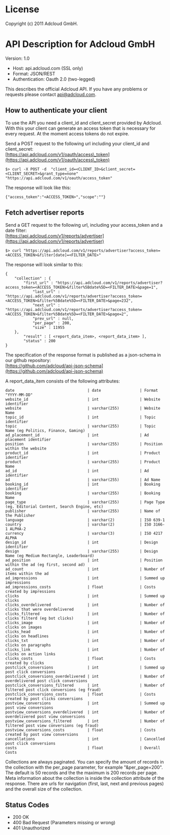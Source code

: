 # License                                
                                         
Copyright (c) 2011 Adcloud GmbH.         

# API Description for Adcloud GmbH
Version: 1.0

 * Host: api.adcloud.com (SSL only)
 * Format: JSON/REST  
 * Authentication: Oauth 2.0 (two-legged)

This describes the official Adcloud API. If you have any problems or requests please contact api@adcloud.com.

## How to authenticate your client

To use the API you need a client\_id and client\_secret provided by Adcloud. With this your client can generate an access token that is necessary for every request. At the moment access tokens do not expire. 

Send a POST request to the following url including your client\_id and client\_secret:  
[https://api.adcloud.com/v1/oauth/access\_token](https://api.adcloud.com/v1/oauth/access\_token)

    $> curl -X POST -d  "client_id=<CLIENT_ID>&client_secret=<CLIENT_SECRET>&grant_type=none"  "https://api.adcloud.com/v1/oauth/access_token"

The response will look like this:

    {"access_token":"<ACCESS_TOKEN>","scope":""}

## Fetch advertiser reports
Send a GET request to the following url, including your access\_token and a date filter:  
[https://api.adcloud.com/v1/reports/advertiser](https://api.adcloud.com/v1/reports/advertiser)

    $> curl "https://api.adcloud.com/v1/reports/advertiser?access_token=<ACCESS_TOKEN>&filter[date]=<FILTER_DATE>"

The response will look similar to this:

    {
        "collection" : {
            "first_url" : "https://api.adcloud.com/v1/reports/advertiser?access_token=<ACCESS_TOKEN>&filter%5Bdate%5D=<FILTER_DATE>&page=1",
                "last_url" : "https://api.adcloud.com/v1/reports/advertiser?access_token=<ACCESS_TOKEN>&filter%5Bdate%5D=<FILTER_DATE>&page=232",
                "next_url" : "https://api.adcloud.com/v1/reports/advertiser?access_token=<ACCESS_TOKEN>&filter%5Bdate%5D=<FILTER_DATE>&page=2",
                "prev_url" : null,
                "per_page" : 200,
                "size" : 11955
        },
            "result" : [ <report_data_item>, <report_data_item> ],
            "status" : 200
    }


The specification of the response format is published as a json-schema in our github repository:  
[https://github.com/adcloud/api-json-schema](https://github.com/adcloud/api-json-schema)

A report\_data\_item consists of the following attributes:

    date                                | date                 | Format "YYYY-MM-DD"
    website_id                          | int                  | Website identifier
    website                             | varchar(255)         | Website Name
    topic_id                            | int                  | Topic identifier
    topic                               | varchar(255)         | Topic Name (eg Politics, Finance, Gaming)
    ad_placement_id                     | int                  | Ad placement identifier
    position                            | varchar(255)         | Position within the website
    product_id                          | int                  | Product identifier
    product                             | varchar(255)         | Product Name
    ad_id                               | int                  | Ad identifier
    ad                                  | varchar(255)         | Ad Name
    booking_id                          | int                  | Booking identifier
    booking                             | varchar(255)         | Booking Name
    page_type                           | varchar(255)         | Page Type (eg. Editorial Content, Search Engine, etc)
    publisher                           | varchar(255)         | Name of the Publisher
    language                            | varchar(2)           | ISO 639-1
    country                             | varchar(2)           | ISO 3166-1 ALPHA-2
    currency                            | varchar(3)           | ISO 4217 ALPHA
    design_id                           | int                  | Design identifier
    design                              | varchar(255)         | Design Name (eg Medium Rectangle, Leaderboard)
    ad_position                         | int                  | Position within the ad (eg first, second ad)
    ad_count                            | int                  | Number of items within the ad
    ad_impressions                      | int                  | Summed up impressions
    ad_impressions_costs                | float                | Costs created by impressions
    clicks                              | int                  | Summed up clicks
    clicks_overdelivered                | int                  | Number of clicks that were overdelivered
    clicks_filtered                     | int                  | Number of clicks filterd (eg bot clicks)
    clicks_image                        | int                  | Number of clicks on images
    clicks_head                         | int                  | Number of clicks on headlines
    clicks_txt                          | int                  | Number of clicks on paragraphs
    clicks_link                         | int                  | Number of clicks on action links
    clicks_costs                        | float                | Costs created by clicks
    postclick_conversions               | int                  | Summed up post click conversions
    postclick_conversions_overdelivered | int                  | Number of overdelivered post click conversions
    postclick_conversions_filtered      | int                  | Number of filtered post click conversions (eg fraud)
    postclick_conversions_costs         | float                | Costs created by post clicks conversions
    postview_conversions                | int                  | Summed up post view conversions
    postview_conversions_overdelivered  | int                  | Number of overdelivered post view conversions
    postview_conversions_filtered       | int                  | Number of filtered post view conversions (eg fraud)
    postview_conversions_costs          | float                | Costs created by post view conversions
    cancellations                       | int                  | Cancelled post click conversions
    costs                               | float                | Overall Costs

Collections are always paginated. You can specify the amount of records in the collection with the per\_page parameter, for example "&per\_page=200". The default is 50 records and the the maximum is 200 records per page. Meta information about the collection is inside the collection attribute of the response. There are urls for navigation (first, last, next and previous pages) and the overall size of the collection.

## Status Codes

 * 200 OK
 * 400 Bad Request (Parameters missing or wrong)
 * 401 Unauthorized

